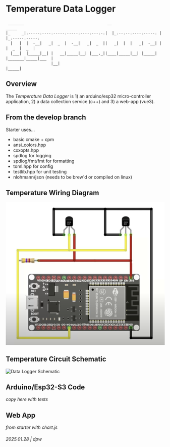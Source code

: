 # Temperature Data Logger


```
 _______                                     __                      _____               
|_     _|.-----.----.-----.-----.----.---.-.|  |_.--.--.----.-----. |     |_.-----.-----.
  |   |  |  -__|   _|  _  |  -__|   _|  _  ||   _|  |  |   _|  -__| |       |  _  |  _  |
  |___|  |_____|__| |   __|_____|__| |___._||____|_____|__| |_____| |_______|_____|___  |
                    |__|                                                          |_____|
```

## Overview

The *Temperature Data Logger* is 1) an arduino/esp32 micro-controller application, 2) a data collection service (c++) and 3) a web-app (vue3).

## From the develop branch

Starter uses...

* basic cmake + cpm
* ansi_colors.hpp
* cxxopts.hpp
* spdlog for logging
* spdlog/fmt/fmt for formatting
* toml.hpp for config
* testlib.hpp for unit testing
* nlohmann/json (needs to be brew'd or compiled on linux)


## Temperature Wiring Diagram

![esp32 Temp wiring diagram](./docs/esp32-temp-wiring.png)

## Temperature Circuit Schematic 

![Data Logger Schematic](./docs/circuit.svg)

## Arduino/Esp32-S3 Code

_copy here with tests_

## Web App

_from starter with chart.js_

###### 2025.01.28 | dpw

